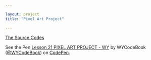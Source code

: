 ```yaml
---

layout: project
title: "Pixel Art Project"

---
```


[The Source Codes](https://github.com/WYCodeBook/GoogleFrontEnd-Phase1-PixelArtProject)


<p data-height="385" data-theme-id="dark" data-slug-hash="WzPoNm" data-default-tab="html,result" data-user="WYCodeBook" data-pen-title="Lesson 21 PIXEL ART PROJECT - WY" class="codepen">See the Pen <a href="https://codepen.io/WYCodeBook/pen/WzPoNm/">Lesson 21 PIXEL ART PROJECT - WY</a> by WYCodeBook (<a href="https://codepen.io/WYCodeBook">@WYCodeBook</a>) on <a href="https://codepen.io">CodePen</a>.</p>
<script async src="https://static.codepen.io/assets/embed/ei.js"></script>
